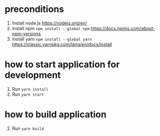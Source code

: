 # preconditions

1. Install node.js https://nodejs.org/en/
2. Install npm `npm install --global npm` https://docs.npmjs.com/about-npm-versions
3. Install yarn `npm install --global yarn` https://classic.yarnpkg.com/lang/en/docs/install

# how to start application for development

1. Run `yarn install`
2. Run `yarn start`

# how to build application

2. Run `yarn build`
